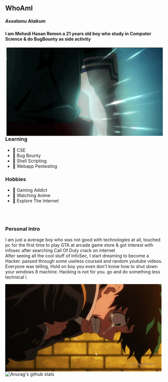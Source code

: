 ## WhoAmI

##### Assalamu Alaikum
#### I am **Mehedi Hasan Remon** a 21 years old boy who study in **Computer Science** & do **BugBounty** as side activity

<img hight="400" width="500" alt="GIF" align="right" src="https://github.com/remonsec/remonsec/blob/main/assets/deku.gif">

### Learning
- 🔰 CSE
- 🔰 Bug Bounty
- 🔰 Shell Scripting
- 🔰 Webapp Pentesting

### Hobbies
- 🔰 Gaming Addict
- 🔰 Watching Anime
- 🔰 Explore The Internet

</br>
</br>

### Personal Intro
I am just a average boy who was not good with technologies at all, touched pc for the first time to play GTA at arcade game store & got interest with infosec after searching Call Of Duty crack on internet
</br> 
After seeing all the cool stuff of InfoSec, I start dreaming to become a Hacker. passed through some useless coursed and random youtube videos. Everyone was telling, Hold on boy you even don't know how to shut down your windows 8 machine. Hacking is not for you. go and do something less technical \

<img hight="400" width="500" alt="GIF" align="left" src="https://github.com/remonsec/remonsec/blob/main/assets/deku_cry.gif">


![Anurag's github stats](https://github-readme-stats.vercel.app/api?username=remonsec&theme=radical)